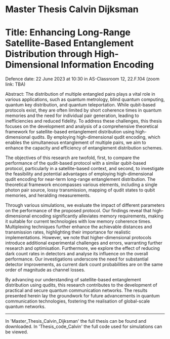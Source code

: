 # Master Thesis Calvin Dijksman
# Title: Enhancing Long-Range Satellite-Based Entanglement Distribution through High-Dimensional Information Encoding

Defence date: 22 June 2023 at 10:30 in AS-Classroom 12, 22.F.104 (zoom link: TBA)

Abstract:
The distribution of multiple entangled pairs plays a vital role in various applications, such as quantum metrology, blind quantum computing, quantum key distribution, and quantum teleportation. While qubit-based protocols exist, they are often limited by short coherence times in quantum memories and the need for individual pair generation, leading to inefficiencies and reduced fidelity. To address these challenges, this thesis focuses on the development and analysis of a comprehensive theoretical framework for satellite-based entanglement distribution using high-dimensional qudits. By employing high-dimensional qudit encoding, which enables the simultaneous entanglement of multiple pairs, we aim to enhance the capacity and efficiency of entanglement distribution schemes.

The objectives of this research are twofold, first, to compare the performance of the qudit-based protocol with a similar qubit-based protocol, particularly in a satellite-based context, and second, to investigate the feasibility and potential advantages of employing high-dimensional qudit encoding for near-term long-range entanglement distribution. The theoretical framework encompasses various elements, including a single photon pair source, lossy transmission, mapping of qudit states to qubit memories, and heralding measurements.

Through various simulations, we evaluate the impact of different parameters on the performance of the proposed protocol. Our findings reveal that high-dimensional encoding significantly alleviates memory requirements, making it suitable for current technologies with low memory coherence times. Multiplexing techniques further enhance the achievable distances and transmission rates, highlighting their importance for realistic implementations. However, we note that higher-dimensional protocols introduce additional experimental challenges and errors, warranting further research and optimisation. Furthermore, we explore the effect of reducing dark count rates in detectors and analyse its influence on the overall performance. Our investigations underscore the need for substantial detector improvements, as current dark count probabilities are on the same order of magnitude as channel losses. 

By advancing our understanding of satellite-based entanglement distribution using qudits, this research contributes to the development of practical and secure quantum communication networks. The results presented herein lay the groundwork for future advancements in quantum communication technologies, fostering the realisation of global-scale quantum networks.

----------------------------------------------------------------------------------------------------------------------------------------------------------------
In 'Master_Thesis_Calvin_Dijksman' the full thesis can be found and downloaded.
In 'Thesis_code_Calvin' the full code used for simulations can be viewed.  
